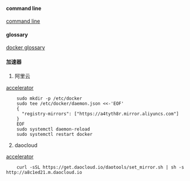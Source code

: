 #### command line

[command line](https://docs.docker.com/edge/engine/reference/commandline/docker/#description)

#### glossary

[docker glossary](https://docs.docker.com/glossary/)

#### 加速器

1. 阿里云

[accelerator](https://cr.console.aliyun.com/?spm=5176.1971733.0.2.394b9fbdbpnsBY#/accelerator)

~~~
    sudo mkdir -p /etc/docker
    sudo tee /etc/docker/daemon.json <<-'EOF'
    {
      "registry-mirrors": ["https://a4tyth8r.mirror.aliyuncs.com"]
    }
    EOF
    sudo systemctl daemon-reload
    sudo systemctl restart docker
~~~

2. daocloud

[accelerator](https://www.daocloud.io/mirror#accelerator-doc)

~~~
    curl -sSL https://get.daocloud.io/daotools/set_mirror.sh | sh -s http://a8c1ed21.m.daocloud.io
~~~

